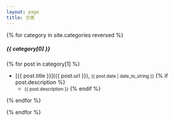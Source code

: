 ```yaml
---
layout: page
title: 分类
---
```

{% for category in site.categories reversed %}

##### {{ category[0] }}

{% for post in category[1] %}
- [{{ post.title }}]({{ post.url }}), <small>{{ post.date | date_to_string }}</small>
{% if post.description %}
    - <small>{{ post.description }}</small>
{% endif %}

{% endfor %}

{% endfor %}
